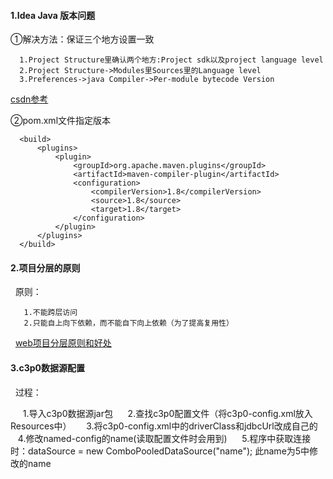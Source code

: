 #### 1.Idea Java 版本问题
  
   ①解决方法：保证三个地方设置一致
  
      1.Project Structure里确认两个地方:Project sdk以及project language level
      2.Project Structure->Modules里Sources里的Language level
      3.Preferences->java Compiler->Per-module bytecode Version
     
   [csdn参考](http://blog.csdn.net/thousa_ho/article/details/72867352)

   ②pom.xml文件指定版本

      <build>
          <plugins>
              <plugin>
                  <groupId>org.apache.maven.plugins</groupId>
                  <artifactId>maven-compiler-plugin</artifactId>
                  <configuration>
                      <compilerVersion>1.8</compilerVersion>
                      <source>1.8</source>
                      <target>1.8</target>
                  </configuration>
              </plugin>
          </plugins>
      </build>

#### 2.项目分层的原则

   原则：
   
       1.不能跨层访问
       2.只能自上向下依赖，而不能自下向上依赖（为了提高复用性）

   [web项目分层原则和好处](http://blog.csdn.net/chenxiang0207/article/details/8392862)
  
#### 3.c3p0数据源配置

   过程：
      
      1.导入c3p0数据源jar包
      2.查找c3p0配置文件（将c3p0-config.xml放入Resources中）
      3.将c3p0-config.xml中的driverClass和jdbcUrl改成自己的
      4.修改named-config的name(读取配置文件时会用到)
      5.程序中获取连接时：dataSource = new ComboPooledDataSource("name"); 此name为5中修改的name
